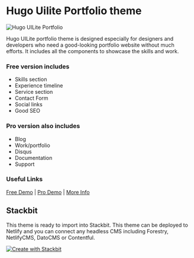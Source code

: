 # Hugo Uilite Portfolio theme

![Hugo UILite Portfolio](https://api.uicard.io/uploads/fbb72e1060675dc28fd8a6f02b0be9c4.jpg)

Hugo UILite portfolio theme is designed especially for designers and developers who need a good-looking portfolio website without much efforts. It includes all the components to showcase the skills and work.

### Free version includes

- Skills section
- Experience timeline
- Service section
- Contact Form
- Social links
- Good SEO

### Pro version also includes

- Blog
- Work/portfolio
- Disqus
- Documentation
- Support

### Useful Links

[Free Demo](https://demo.uicard.io/hugo-uilite-free/) | [Pro Demo](https://demo.uicard.io/hugo-uilite-portfolio-demo/) | [More Info](https://uicard.io/products/hugo-uilite-pro?utm_source=github)

## Stackbit

This theme is ready to import into Stackbit. This theme can be deployed to Netlify and you can connect any headless CMS including Forestry, NetlifyCMS, DatoCMS or Contentful. 

[![Create with Stackbit](https://assets.stackbit.com/badge/create-with-stackbit.svg)](https://app.stackbit.com/create?theme=https://github.com/uicardiodev/hugo-uilite)
